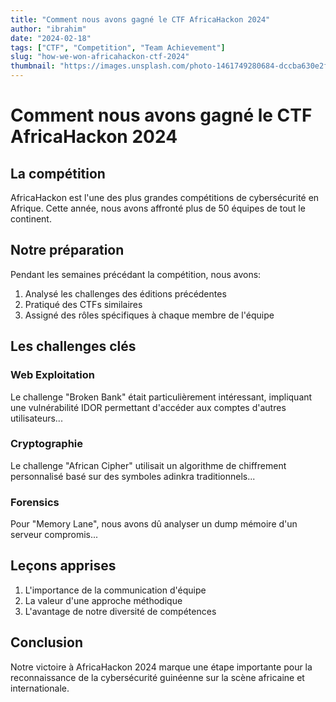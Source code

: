 ```yaml
---
title: "Comment nous avons gagné le CTF AfricaHackon 2024"
author: "ibrahim"
date: "2024-02-18"
tags: ["CTF", "Competition", "Team Achievement"]
slug: "how-we-won-africahackon-ctf-2024"
thumbnail: "https://images.unsplash.com/photo-1461749280684-dccba630e2f6"
---
```


# Comment nous avons gagné le CTF AfricaHackon 2024

## La compétition

AfricaHackon est l'une des plus grandes compétitions de cybersécurité en Afrique. Cette année, nous avons affronté plus de 50 équipes de tout le continent.

## Notre préparation

Pendant les semaines précédant la compétition, nous avons:
1. Analysé les challenges des éditions précédentes
2. Pratiqué des CTFs similaires
3. Assigné des rôles spécifiques à chaque membre de l'équipe

## Les challenges clés

### Web Exploitation
Le challenge "Broken Bank" était particulièrement intéressant, impliquant une vulnérabilité IDOR permettant d'accéder aux comptes d'autres utilisateurs...

### Cryptographie
Le challenge "African Cipher" utilisait un algorithme de chiffrement personnalisé basé sur des symboles adinkra traditionnels...

### Forensics
Pour "Memory Lane", nous avons dû analyser un dump mémoire d'un serveur compromis...

## Leçons apprises

1. L'importance de la communication d'équipe
2. La valeur d'une approche méthodique
3. L'avantage de notre diversité de compétences

## Conclusion

Notre victoire à AfricaHackon 2024 marque une étape importante pour la reconnaissance de la cybersécurité guinéenne sur la scène africaine et internationale.